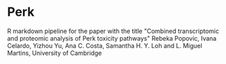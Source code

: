 # Perk
R markdown pipeline for the paper with the title "Combined transcriptomic and proteomic analysis of Perk toxicity pathways"
Rebeka Popovic, Ivana Celardo, Yizhou Yu, Ana C. Costa, Samantha H. Y. Loh and L. Miguel Martins, University of Cambridge
